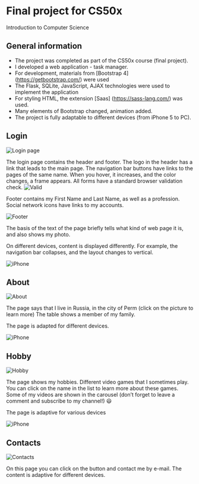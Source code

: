 # Final project for CS50x

Introduction to Computer Science

## General information

- The project was completed as part of the CS50x course (final project).
- I developed a web application - task manager.
- For development, materials from [Bootstrap 4] (https://getbootstrap.com/) were used
- The Flask, SQLite, JavaScript, AJAX technologies were used to implement the application
- For styling HTML, the extension [Saas] (https://sass-lang.com/) was used.
- Many elements of Bootstrap changed, animation added.
- The project is fully adaptable to different devices (from iPhone 5 to PC).

## Login

![Login page](https://ibb.co/ZzcWDMf.png)

The login page contains the header and footer. The logo in the header has a link that leads to the main page.
The navigation bar buttons have links to the pages of the same name. When you hover, it increases, and the color changes, a frame appears.
All forms have a standard browser validation check.
![Valid](https://pix.my/o/9E0umZ.png)

Footer contains my First Name and Last Name, as well as a profession. Social network icons have links to my accounts.

![Footer](https://pix.my/o/p7q5FL.png)

The basis of the text of the page briefly tells what kind of web page it is, and also shows my photo.

On different devices, content is displayed differently. For example, the navigation bar collapses, and the layout changes to vertical.

![iPhone](https://pix.my/o/xGckuD.png)

## About

![About](https://pix.my/o/H5FAA7.png)

The page says that I live in Russia, in the city of Perm (click on the picture to learn more)
The table shows a member of my family.

The page is adapted for different devices.

![iPhone](https://pix.my/o/zFNQ2M.png)

## Hobby

![Hobby](https://pix.my/o/DUjQnK.png)

The page shows my hobbies. Different video games that I sometimes play. You can click on the name in the list to learn more about these games.
Some of my videos are shown in the carousel (don’t forget to leave a comment and subscribe to my channel!) :smiley:	

The page is adaptive for various devices

![iPhone](https://pix.my/o/QWOu5T)

## Contacts

![Contacts](https://pix.my/o/hKQuYy.png)

On this page you can click on the button and contact me by e-mail.
The content is adaptive for different devices.
